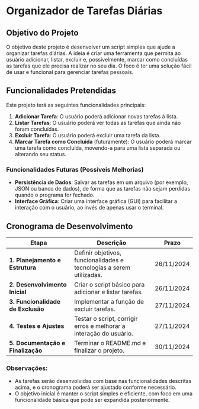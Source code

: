 # Organizador de Tarefas Diárias

## Objetivo do Projeto

O objetivo deste projeto é desenvolver um script simples que ajude a organizar tarefas diárias. A ideia é criar uma ferramenta que permita ao usuário adicionar, listar, excluir e, possivelmente, marcar como concluídas as tarefas que ele precisa realizar no seu dia. O foco é ter uma solução fácil de usar e funcional para gerenciar tarefas pessoais.

## Funcionalidades Pretendidas

Este projeto terá as seguintes funcionalidades principais:

1. **Adicionar Tarefa**: O usuário poderá adicionar novas tarefas à lista.
2. **Listar Tarefas**: O usuário poderá ver todas as tarefas que ainda não foram concluídas.
3. **Excluir Tarefa**: O usuário poderá excluir uma tarefa da lista.
4. **Marcar Tarefa como Concluída** (futuramente): O usuário poderá marcar uma tarefa como concluída, movendo-a para uma lista separada ou alterando seu status.

### Funcionalidades Futuras (Possíveis Melhorias)
- **Persistência de Dados**: Salvar as tarefas em um arquivo (por exemplo, JSON ou banco de dados), de forma que as tarefas não sejam perdidas quando o programa for fechado.
- **Interface Gráfica**: Criar uma interface gráfica (GUI) para facilitar a interação com o usuário, ao invés de apenas usar o terminal.

## Cronograma de Desenvolvimento

| Etapa                         | Descrição                                                                 | Prazo      |
|-------------------------------|---------------------------------------------------------------------------|------------|
| **1. Planejamento e Estrutura**| Definir objetivos, funcionalidades e tecnologias a serem utilizadas.      | 26/11/2024 |
| **2. Desenvolvimento Inicial** | Criar o script básico para adicionar e listar tarefas.                    | 26/11/2024 |
| **3. Funcionalidade de Exclusão**| Implementar a função de excluir tarefas.                                  | 27/11/2024 |
| **4. Testes e Ajustes**        | Testar o script, corrigir erros e melhorar a interação do usuário.        | 27/11/2024 |
| **5. Documentação e Finalização** | Terminar o README.md e finalizar o projeto.                               | 30/11/2024 |

### Observações:
- As tarefas serão desenvolvidas com base nas funcionalidades descritas acima, e o cronograma poderá ser ajustado conforme necessário.
- O objetivo inicial é manter o script simples e eficiente, com foco em uma funcionalidade básica que pode ser expandida posteriormente.
